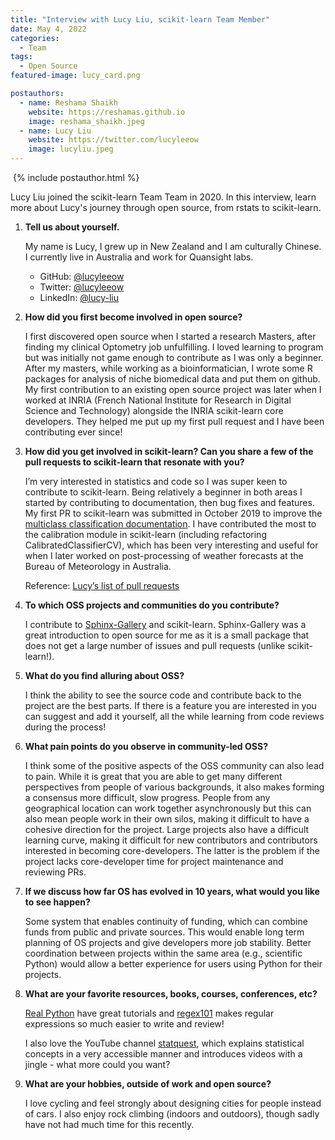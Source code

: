 ```yaml
---
title: "Interview with Lucy Liu, scikit-learn Team Member"
date: May 4, 2022
categories:
  - Team
tags:
  - Open Source
featured-image: lucy_card.png

postauthors:
  - name: Reshama Shaikh
    website: https://reshamas.github.io
    image: reshama_shaikh.jpeg 
  - name: Lucy Liu
    website: https://twitter.com/lucyleeow
    image: lucyliu.jpeg
---
```


<div>
  <img src="/assets/images/posts_images/{{ page.featured-image }}" alt="">
  {% include postauthor.html %}
</div>

Lucy Liu joined the scikit-learn Team Team in 2020. In this interview, learn more about Lucy's journey through open source, from rstats to scikit-learn.

1. __Tell us about yourself.__

    My name is Lucy, I grew up in New Zealand and I am culturally Chinese. I currently live in Australia and work for Quansight labs.

    - GitHub: [@lucyleeow ](https://github.com/lucyleeow)
    - Twitter:  [@lucyleeow](https://twitter.com/lucyleeow)
    - LinkedIn: [@lucy-liu](https://www.linkedin.com/in/lucy-liu-285468aa/)


1. __How did you first become involved in open source?__

    I first discovered open source when I started a research Masters, after finding my clinical Optometry job unfulfilling. I loved learning to program but was initially not game enough to contribute as I was only a beginner. After my masters, while working as a bioinformatician, I wrote some R packages for analysis of niche biomedical data and put them on github. My first contribution to an existing open source project was later when I worked at INRIA (French National Institute for Research in Digital Science and Technology) alongside the INRIA scikit-learn core developers. They helped me put up my first pull request and I have been contributing ever since!

1. __How did you get involved in scikit-learn? Can you share a few of the pull requests to scikit-learn that resonate with you?__

   I’m very interested in statistics and code so I was super keen to contribute to scikit-learn. Being relatively a beginner in both areas I started by contributing to documentation, then bug fixes and features. My first PR to scikit-learn was submitted in October 2019 to improve the [multiclass classification documentation](https://github.com/scikit-learn/scikit-learn/pull/15333). I have contributed the most to the calibration module in scikit-learn (including refactoring CalibratedClassifierCV), which has been very interesting and useful for when I later worked on post-processing of weather forecasts at the Bureau of Meteorology in Australia.

   Reference:  [Lucy’s list of pull requests](https://github.com/scikit-learn/scikit-learn/pulls?q=is%3Apr+author%3Alucyleeow+is%3Aclosed)

1. __To which OSS projects and communities do you contribute?__

    I contribute to [Sphinx-Gallery](https://github.com/sphinx-gallery/sphinx-gallery) and scikit-learn. Sphinx-Gallery was a great introduction to open source for me as it is a small package that does not get a large number of issues and pull requests (unlike scikit-learn!).

1. __What do you find alluring about OSS?__

    I think the ability to see the source code and contribute back to the project are the best parts. If there is a feature you are interested in you can suggest and add it yourself, all the while learning from code reviews during the process!

1. __What pain points do you observe in community-led OSS?__

    I think some of the positive aspects of the OSS community can also lead to pain. While it is great that you are able to get many different perspectives from people of various backgrounds, it also makes forming a consensus more difficult, slow progress. People from any geographical location can work together asynchronously but this can also mean people work in their own silos, making it difficult to have a cohesive direction for the project. Large projects also have a difficult learning curve, making it difficult for new contributors and contributors interested in becoming core-developers. The latter is the problem if the project lacks core-developer time for project maintenance and reviewing PRs.

1. __If we discuss how far OS has evolved in 10 years, what would you like to see happen?__

    Some system that enables continuity of funding, which can combine funds from public and private sources. This would enable long term planning of OS projects and give developers more job stability. Better coordination between projects within the same area (e.g., scientific Python) would allow a better experience for users using Python for their projects.

1. __What are your favorite resources, books, courses, conferences, etc?__

    [Real Python](https://realpython.com/) have great tutorials and [regex101](https://regex101.com) makes regular expressions so much easier to write and review!
    
    I also love the YouTube channel [statquest](https://www.youtube.com/c/joshstarmer), which explains statistical concepts in a very accessible manner and introduces videos with a jingle - what more could you want?

1. __What are your hobbies, outside of work and open source?__

    I love cycling and feel strongly about designing cities for people instead of cars. I also enjoy rock climbing (indoors and outdoors), though sadly have not had much time for this recently.
